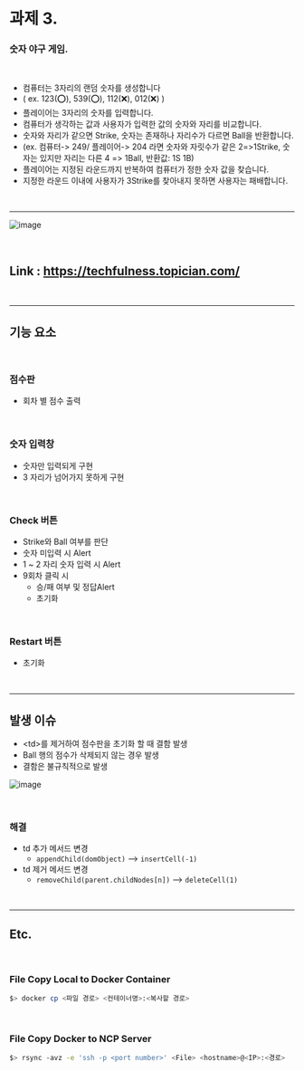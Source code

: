 # 과제 3.

### 숫자 야구 게임.

<br>

- 컴퓨터는 3자리의 랜덤 숫자를 생성합니다
- ( ex. 123(⭕), 539(⭕), 112(❌), 012(❌) )
- 플레이어는 3자리의 숫자를 입력합니다.
- 컴퓨터가 생각하는 값과 사용자가 입력한 값의 숫자와 자리를 비교합니다.
- 숫자와 자리가 같으면 Strike, 숫자는 존재하나 자리수가 다르면 Ball을 반환합니다.
- (ex. 컴퓨터-> 249/ 플레이어-> 204 라면 숫자와 자릿수가 같은 2=>1Strike,
  숫자는 있지만 자리는 다른 4 => 1Ball, 반환값: 1S 1B)
- 플레이어는 지정된 라운드까지 반복하여 컴퓨터가 정한 숫자 값을 찾습니다.
- 지정한 라운드 이내에 사용자가 3Strike를 찾아내지 못하면 사용자는 패배합니다.

<br>

---

![image](https://user-images.githubusercontent.com/60606025/131168487-a964c741-a4af-4f55-af16-0640cad8b3e2.png)

<br>

## **Link** : https://techfulness.topician.com/

<br>

---

## 기능 요소

<br>

### 점수판

- 회차 별 점수 출력

<br>

### 숫자 입력창

- 숫자만 입력되게 구현
- 3 자리가 넘어가지 못하게 구현

<br>

### Check 버튼

- Strike와 Ball 여부를 판단
- 숫자 미입력 시 Alert
- 1 ~ 2 자리 숫자 입력 시 Alert
- 9회차 클릭 시
  - 승/패 여부 및 정답Alert
  - 초기화

<br>

### Restart 버튼

- 초기화

<br>

---

## 발생 이슈

- \<td>를 제거하여 점수판을 초기화 할 때 결함 발생
- Ball 행의 점수가 삭제되지 않는 경우 발생
- 결함은 불규칙적으로 발생

![image](https://user-images.githubusercontent.com/60606025/131172350-4ce1fe25-608c-4b85-a02f-b66fa645e82d.png)

<br>

### 해결

- td 추가 메서드 변경
  - `appendChild(domObject)` --> `insertCell(-1)`
- td 제거 메서드 변경
  - `removeChild(parent.childNodes[n])` --> `deleteCell(1)`

<br>

---

## Etc.

<br>

### File Copy Local to Docker Container

```bash
$> docker cp <파일 경로> <컨테이너명>:<복사할 경로>
```

<br>

### File Copy Docker to NCP Server

```bash
$> rsync -avz -e 'ssh -p <port number>' <File> <hostname>@<IP>:<경로>
```
